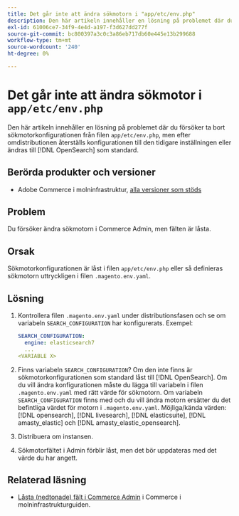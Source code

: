 ```yaml
---
title: Det går inte att ändra sökmotorn i "app/etc/env.php"
description: Den här artikeln innehåller en lösning på problemet där du försöker byta sökmotor i Commerce Admin, men fälten är låsta.
exl-id: 61006ce7-34f9-4e4d-a197-f3d627dd277f
source-git-commit: bc800397a3c0c3a86eb717db60e445e13b299688
workflow-type: tm+mt
source-wordcount: '240'
ht-degree: 0%

---
```


# Det går inte att ändra sökmotor i `app/etc/env.php`

Den här artikeln innehåller en lösning på problemet där du försöker ta bort sökmotorkonfigurationen från filen `app/etc/env.php`, men efter omdistributionen återställs konfigurationen till den tidigare inställningen eller ändras till [!DNL OpenSearch] som standard.

## Berörda produkter och versioner

* Adobe Commerce i molninfrastruktur, [alla versioner som stöds](https://magento.com/sites/default/files/magento-software-lifecycle-policy.pdf)

## Problem

Du försöker ändra sökmotorn i Commerce Admin, men fälten är låsta.

## Orsak

Sökmotorkonfigurationen är låst i filen `app/etc/env.php` eller så definieras sökmotorn uttryckligen i filen `.magento.env.yaml`.

## Lösning

1. Kontrollera filen `.magento.env.yaml` under distributionsfasen och se om variabeln `SEARCH_CONFIGURATION` har konfigurerats. Exempel:

   ```yaml
   SEARCH_CONFIGURATION:
     engine: elasticsearch7
     ...
   <VARIABLE X>
   ```

1. Finns variabeln `SEARCH_CONFIGURATION`? Om den inte finns är sökmotorkonfigurationen som standard låst till [!DNL OpenSearch]. Om du vill ändra konfigurationen måste du lägga till variabeln i filen `.magento.env.yaml` med rätt värde för sökmotorn. Om variabeln `SEARCH_CONFIGURATION` finns med och du vill ändra motorn ersätter du det befintliga värdet för motorn i `.magento.env.yaml`. Möjliga/kända värden: [!DNL opensearch], [!DNL livesearch], [!DNL elasticsuite], [!DNL amasty_elastic] och [!DNL amasty_elastic_opensearch].
1. Distribuera om instansen.
1. Sökmotorfältet i Admin förblir låst, men det bör uppdateras med det värde du har angett.

## Relaterad läsning

* [Låsta (nedtonade) fält i Commerce Admin](/help/troubleshooting/miscellaneous/locked-fields-in-magento-admin.md) i Commerce i molninfrastrukturguiden.
